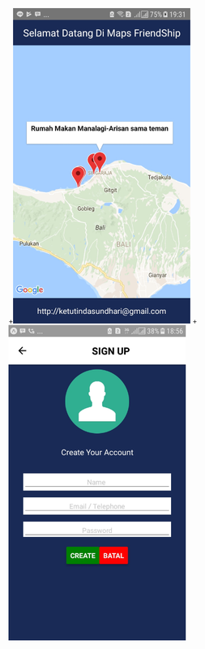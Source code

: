+<img src="https://github.com/ketutindasundhari/Tugas-Maps-Friendship/blob/master/06e46aad-2a72-495a-ae98-57571c749894.jpg" width="350" />
+<img src="https://github.com/ketutindasundhari/Project-UAS-Mobile/blob/master/WhatsApp%20Image%202018-05-18%20at%2019.17.44.jpeg" width="350" />
